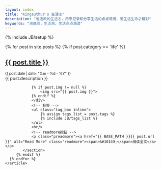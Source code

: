 ```yaml
---
layout: index
title: "Kingauthur's 生活志"
description: "池逸欣的生活志，用来记录和分享生活的点点滴滴，爱生活生命才精彩"
keywords: "池逸欣，生活志，生活点点滴滴"
---
```

{% include JB/setup %}

<div id="content">
    <article id="post_list">
      {% for post in site.posts %}
         {% if post.category == 'life' %}
	        <section class="post">
		          <h2><a href="{{ BASE_PATH }}{{ post.url }}" class="title">{{ post.title }}</a></h2>
		          <small class="meta">{{ post.date | date: "%m - %d - %Y" }}</small>
		        <div class="content">
		         {{ post.description }}
        
		        {% if post.img != null %}
		            <img src="{{ post.img }}">
		        {% endif %}
		        </div>
		    	<!-- 标签 -->
		        <ul class="tag_box inline">
		      		{% assign tags_list = post.tags %}
		      		{% include JB/tags_list %}
		      	</ul>
		      	<br/>
		      	<!-- readmore按钮 -->
		        <p class="preadmore"><a href="{{ BASE_PATH }}{{ post.url }}" alt="Read More" class="readmore"><span>&#10149;</span>阅读全文</a></p>
        	</section>
	     {% endif %}
      {% endfor %}
    </article>
</div>

<script type="text/javascript">
	showCurrentItem(document.getElementById("menu-item-life"));
</script>